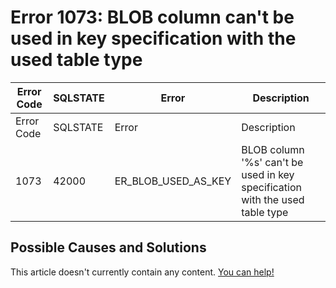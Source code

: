 
# Error 1073: BLOB column can't be used in key specification with the used table type


| Error Code | SQLSTATE | Error | Description |
| --- | --- | --- | --- |
| Error Code | SQLSTATE | Error | Description |
| 1073 | 42000 | ER_BLOB_USED_AS_KEY | BLOB column '%s' can't be used in key specification with the used table type |




## Possible Causes and Solutions


This article doesn't currently contain any content. [You can help!](/kb/en/writing-and-editing-knowledge-base-articles/)

